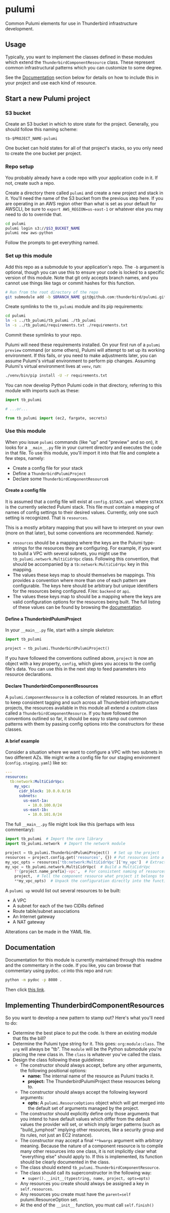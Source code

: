 # pulumi

Common Pulumi elements for use in Thunderbird infrastructure development.

## Usage

Typically, you want to implement the classes defined in these modules which extend the
`ThunderbirdComponentResource` class. These represent common infrastructural patterns which you can
customize to some degree.

See the [Documentation](#documentation) section below for details on how to include this in your
project and use each kind of resource.


## Start a new Pulumi project

### S3 bucket

Create an S3 bucket in which to store state for the project. Generally, you should follow this
naming scheme:

```
tb-$PROJECT_NAME-pulumi
```

One bucket can hold states for all of that project's stacks, so you only need to create the one
bucket per project.


### Repo setup

You probably already have a code repo with your application code in it. If not, create such a repo.

Create a directory there called `pulumi` and create a new project and stack in it. You'll need the
name of the S3 bucket from the previous step here. If you are operating in an AWS region other than
what is set as your default for AWSCLI, be sure to `export AWS_REGION=us-east-1` or whatever else
you may need to do to override that.

```sh
cd pulumi
pulumi login s3://$S3_BUCKET_NAME
pulumi new aws-python
```

Follow the prompts to get everything named.


### Set up this module

Add this repo as a submodule to your application's repo. The `-b` argument is optional, though you
can use this to ensure your code is locked to a specific version of this module. Note that git only
accepts branch names, and you cannot use things like tags or commit hashes for this function.

```sh
# Run from the root directory of the repo
git submodule add -b $BRANCH_NAME git@github.com:thunderbird/pulumi.git tb_pulumi
```

Create symlinks to the `tb_pulumi` module and its pip requirements:

```sh
cd pulumi
ln -s ../tb_pulumi/tb_pulumi ./tb_pulumi
ln -s ../tb_pulumi/requirements.txt ./requirements.txt
```

Commit these symlinks to your repo.

Pulumi will need these requirements installed. On your first run of a `pulumi preview` command (or
some others), Pulumi will attempt to set up its working environment. If this fails, or you need to
make adjustments later, you can assume Pulumi's virtual environment to perform pip changes. Assuming
Pulumi's virtual environment lives at `venv`, run:

```sh
./venv/bin/pip install -U -r requirements.txt
```

You can now develop Python Pulumi code in that directory, referring to this module with imports such
as these:

```python
import tb_pulumi

# ...or...

from tb_pulumi import (ec2, fargate, secrets)
```


### Use this module

When you issue `pulumi` commands (like "up" and "preview" and so on), it looks for a `__main__.py`
file in your current directory and executes the code in that file. To use this module, you'll import
it into that file and complete a few steps, namely:

 - Create a config file for your stack
 - Define a `ThunderbirdPulumiProject`
 - Declare some `ThunderbirdComponentResource`s

#### Create a config file

It is assumed that a config file will exist at `config.$STACK.yaml` where `$STACK` is the currently
selected Pulumi stack. This file must contain a mapping of names of config settings to their desired
values. Currently, only one such setting is recognized. That is `resources`.

This is a mostly arbitary mapping that you will have to interpret on your own (more on that later),
but some conventions are recommended. Namely:

  - `resources` should be a mapping where the keys are the Pulumi type-strings for the resources
        they are configuring. For example, if you want to build a VPC with several subnets, you
        might use the `tb_pulumi.network.MultiCidrVpc` class. Following this convention, that should
        be accompanied by a `tb:network:MultiCidrVpc` key in this mapping.
  - The values these keys map to should themselves be mappings. This provides a convention where
        more than one of each pattern are configurable. The keys here should be arbitrary but unique
        identifiers for the resources being configured. F/ex: `backend` or `api`.
  - The values these keys map to should be a mapping where the keys are valid configuration
        options for the resources being built. The full listing of these values can be found by
        browsing the [documentation](#documentation).


#### Define a ThunderbirdPulumiProject

In your `__main__.py` file, start with a simple skeleton:

```python
import tb_pulumi

project = tb_pulumi.ThunderbirdPulumiProject()
```

If you have followed the conventions outlined above, `project` is now an object with a key property,
`config`, which gives you access to the config file's data. You can use this in the next step to
feed parameters into resource declarations.


#### Declare ThunderbirdComponentResources

A `pulumi.ComponentResource` is a collection of related resources. In an effort to keep consistent
tagging and such across all Thunderbird infrastructure projects, the resources available in this
module all extend a custom class called a `ThunderbirdComponentResource`. If you have
followed the conventions outlined so far, it should be easy to stamp out common patterns with them
by passing config options into the constructors for these classes.


#### A brief example

Consider a situation where we want to configure a VPC with two subnets in two different AZs. We
might write a config file for our staging environment (`config.staging.yaml`) like so:

```yaml
---
resources:
  tb:network:MultiCidrVpc:
    my_vpc:
      cidr_block: 10.0.0.0/16
      subnets:
        us-east-1a:
          - 10.0.100.0/24
        us-east-1b:
          - 10.0.101.0/24
```

The full `__main__.py` file might look like this (perhaps with less commentary):

```python
import tb_pulumi  # Import the core library
import tb_pulumi.network  # Import the network module

project = tb_pulumi.ThunderbirdPulumiProject()  # Set up the project
resources = project.config.get('resources', {}) # Put resources into a convenience variable
my_vpc_opts = resources['tb:network:MultiCidrVpc']['my_vpc']  # Extract the data we care about
my_vpc = tb_pulumi.network.MultiCidrVpc(  # Build a MultiCidrVpc
    f'{project.name_prefix}-vpc',  # For consistent naming of resources, use project.name_prefix
    project,  # Tell the component resource what project it belongs to
    **my_vpc_opts)  # Unpack the configuration directly into the function call
```

A `pulumi up` would list out several resources to be built:

  - A VPC
  - A subnet for each of the two CIDRs defined
  - Route table/subnet associations
  - An Internet gateway
  - A NAT gateway

Alterations can be made in the YAML file.


## Documentation
<a name="documentation"></a>

Documentation for this module is currently maintained through this readme and the commentary in the
code. If you like, you can browse that commentary using pydoc. `cd` into this repo and run:

```sh
python -m pydoc -p 8080 .
```

Then click [this link](http://localhost:8080/tb_pulumi.html).


## Implementing ThunderbirdComponentResources

So you want to develop a new pattern to stamp out? Here's what you'll need to do:

  - Determine the best place to put the code. Is there an existing module that fits the bill?
  - Determine the Pulumi type string for it. This goes: `org:module:class`. The `org` will always
      be "tb". The `module` will be the Python submodule you're placing the new class in. The
      `class` is whatever you've called the class.
  - Design the class following these guidelines:
    - The constructor should always accept, before any other arguments, the following positional
        options:
        - **name:** The internal name of the resource as Pulumi tracks it.
        - **project:** The ThunderbirdPulumiProject these resources belong to.
    - The constructor should always accept the following keyword arguments:
        - **opts:** A `pulumi.ResourceOptions` object which will get merged into the default set of
            arguments managed by the project.
    - The constructor should explicitly define only those arguments that you intend to have
        default values which differ from the default values the provider will set, or which imply
        larger patterns (such as "build_jumphost" implying other resources, like a security group
        and its rules, not just an EC2 instance).
    - The constructor may accept a final `**kwargs` argument with arbitrary meaning. Because the
        nature of a component resource is to compile many other resources into one class, it is
        not implicitly clear what "everything else" should apply to. If this is implemented, its
        function should be clearly documented in the class.
    - The class should extend `tb_pulumi.ThunderbirdComponentResource`.
    - The class should call its superconstructor in the following way:
      - `super().__init__(typestring, name, project, opts=opts)`
    - Any resources you create should always be assigned a key in `self.resources`.
    - Any resources you create must have the `parent=self` pulumi.ResourceOption set.
    - At the end of the `__init__` function, you must call `self.finish()`
